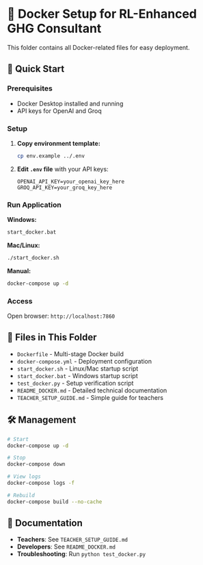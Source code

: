 # 🐳 Docker Setup for RL-Enhanced GHG Consultant

This folder contains all Docker-related files for easy deployment.

## 🚀 Quick Start

### Prerequisites
- Docker Desktop installed and running
- API keys for OpenAI and Groq

### Setup
1. **Copy environment template:**
   ```bash
   cp env.example ../.env
   ```

2. **Edit `.env` file** with your API keys:
   ```
   OPENAI_API_KEY=your_openai_key_here
   GROQ_API_KEY=your_groq_key_here
   ```

### Run Application

**Windows:**
```cmd
start_docker.bat
```

**Mac/Linux:**
```bash
./start_docker.sh
```

**Manual:**
```bash
docker-compose up -d
```

### Access
Open browser: `http://localhost:7860`

## 📁 Files in This Folder

- `Dockerfile` - Multi-stage Docker build
- `docker-compose.yml` - Deployment configuration
- `start_docker.sh` - Linux/Mac startup script
- `start_docker.bat` - Windows startup script
- `test_docker.py` - Setup verification script
- `README_DOCKER.md` - Detailed technical documentation
- `TEACHER_SETUP_GUIDE.md` - Simple guide for teachers

## 🛠️ Management

```bash
# Start
docker-compose up -d

# Stop
docker-compose down

# View logs
docker-compose logs -f

# Rebuild
docker-compose build --no-cache
```

## 📖 Documentation

- **Teachers**: See `TEACHER_SETUP_GUIDE.md`
- **Developers**: See `README_DOCKER.md`
- **Troubleshooting**: Run `python test_docker.py`
